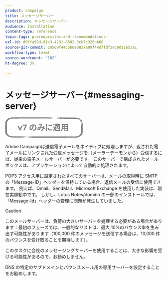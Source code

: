 ```yaml
---
product: campaign
title: メッセージサーバー
description: メッセージサーバー
audience: installation
content-type: reference
topic-tags: prerequisites-and-recommendations-
exl-id: d9ffa58d-81e3-4291-8502-3cb7c326b666
source-git-commit: 20509f44c5b8e0827a09f44dffdf2ec9d11652a1
workflow-type: tm+mt
source-wordcount: '162'
ht-degree: 3%

---
```


# メッセージサーバー{#messaging-server}

![](../../assets/v7-only.svg)

Adobe Campaignは送信電子メールをネイティブに処理しますが、返された電子メールにリンクされた受信メッセージを（メーラーデーモンから）受信するには、従来の電子メールサーバーが必要です。 このサーバーで構成されたメールボックスは、アプリケーションによって自動的に処理されます。

POP3 アクセス用に設定されたすべてのサーバーは、メールの取得時に SMTP の「Message-ID」ヘッダーを保持している場合、返信メールの受信に使用できます。 例えば、Qmail、SendMail、Microsoft Exchange を使用した実装は、現在実稼動中です。 しかし、Lotus Notes/domino の一部のインストールでは、「Message-Id」ヘッダーの管理に問題が発生していました。

>[!CAUTION]
>
>このメールサーバーは、負荷の大きいサーバーを処理する必要がある場合があります：最初のフェーズでは、一般的なリストは、最大 10%のバウンス率を生み出す可能性があります（100,000 件のメッセージを送信する場合は、10,000 件のバウンスを受け取ることを期待します）。
>
>このタスクに会社のメッセージングサーバーを使用することは、大きな影響を受ける可能性があるので、お勧めしません。
>
>DNS の特定のサブドメインとバウンスメール用の専用サーバーを設定することをお勧めします。

